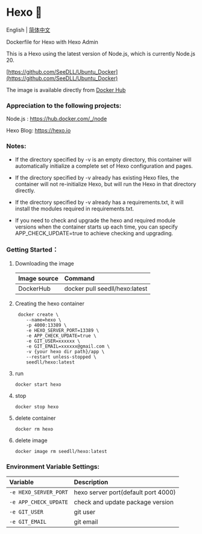 Hexo 🐋
============

English | [简体中文](./README_zh.md)

Dockerfile for Hexo with Hexo Admin

This is a Hexo using the latest version of Node.js, which is currently Node.js 20.

[https://github.com/SeeDLL/Ubuntu_Docker](https://github.com/SeeDLL/Ubuntu_Docker)

The image is available directly from [Docker Hub](https://hub.docker.com/r/seedll/hexo/)

### Appreciation to the following projects:

Node.js :
[https://hub.docker.com/_/node ](https://hub.docker.com/_/node "https://hub.docker.com/_/node")

Hexo Blog:
[https://hexo.io ](https://hexo.io "https://hexo.io")  

### Notes:

   * If the directory specified by -v is an empty directory, this container will automatically initialize a complete set of Hexo configuration and pages.  

   * If the directory specified by -v already has existing Hexo files, the container will not re-initialize Hexo, but will run the Hexo in that directory directly.

   * If the directory specified by -v already has a requirements.txt, it will install the modules required in requirements.txt.

   * If you need to check and upgrade the hexo and required module versions when the container starts up each time, you can specify APP_CHECK_UPDATE=true to achieve checking and upgrading.

### Getting Started：

1. Downloading the image

    |Image source|Command|
    |:-|:-|
    |DockerHub|docker pull seedll/hexo:latest|

2. Creating the hexo container

        docker create \
           --name=hexo \
           -p 4000:13389 \
           -e HEXO_SERVER_PORT=13389 \
           -e APP_CHECK_UPDATE=true \
           -e GIT_USER=xxxxxx \
           -e GIT_EMAIL=xxxxxx@gmail.com \
           -v {your hexo dir path}/app \
           --restart unless-stopped \
           seedll/hexo:latest

3. run

       docker start hexo

4. stop

       docker stop hexo

5. delete container

       docker rm hexo

6. delete image

       docker image rm seedll/hexo:latest

### Environment Variable Settings:

|Variable|Description|
|:-|:-|
| `-e HEXO_SERVER_PORT` | hexo server port(default port 4000) |
| `-e APP_CHECK_UPDATE` | check and update package version |
| `-e GIT_USER` | git user |
| `-e GIT_EMAIL` | git email |


